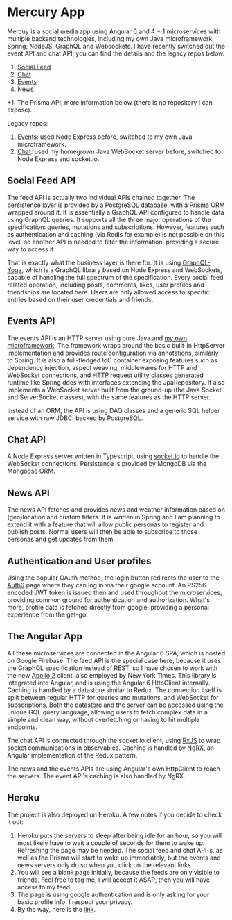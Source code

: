 # Mercury App

Mercuy is a social media app using Angular 6 and 4 + 1 microservices with multiple backend technologies, 
including my own Java microframework, Spring, NodeJS, GraphQL and Websockets. I have recently switched out
the event API and chat API, you can find the details and the legacy repos below.

1. [Social Feed](https://github.com/DanielCs1988/mercury-feed-api)
2. [Chat](https://github.com/DanielCs1988/mercury-chat-node)
3. [Events](https://github.com/DanielCs1988/mercury-events-java)
4. [News](https://github.com/DanielCs1988/mercury-news-api)

+1: The Prisma API, more information below (there is no repository I can expose).

Legacy repos:
1. [Events](https://github.com/DanielCs1988/mercury-events-api): used Node Express before, switched to my own Java microframework.
2. [Chat](https://github.com/DanielCs1988/mercury-chat-api): used my homegrown Java WebSocket server before, switched to Node Express and socket.io.

## Social Feed API

The feed API is actually two individual APIs chained together. The persistence layer is provided by a PostgreSQL
database, with a [Prisma](https://www.prisma.io/docs/) ORM wrapped around it. It is essentially a GraphQL API
configured to handle data using GraphQL queries. It supports all the three major
operations of the specification: queries, mutations and subscriptions. However, features such as authentication and
caching (via Redis for example) is not possible on this level, so another API is needed to filter the information,
providing a secure way to access it.

That is exactly what the business layer is there for. It is using [GraphQL-Yoga](https://github.com/prismagraphql/graphql-yoga), which
 is a GraphQL library based on
Node Express and WebSockets, capable of handling the full spectrum of the specification.
 Every social feed related operation, including posts, comments, likes,
user profiles and friendships are located here. Users are only allowed access to specific entries based on their user credentials and friends.

## Events API

The events API is an HTTP server using pure Java and [my own microframework](https://github.com/DanielCs1988/webserver-pack). The framework wraps around the basic built-in HttpServer
implementation and provides route configuration via annotations, similarly to Spring. It is also a full-fledged IoC
container exposing features such as dependency injection, aspect weaving, middlewares for HTTP and WebSocket connections, and HTTP request utility classes generated runtime
like Spring does with interfaces extending the JpaRepository. It also implements a WebSocket server built from the ground-up (the Java Socket and ServerSocket classes), with the same features as the HTTP server.

Instead of an ORM, the API is using DAO classes and a generic SQL helper service with raw JDBC, backed by PostgreSQL.
 
## Chat API

A Node Express server written in Typescript, using [socket.io](https://socket.io/) to handle the WebSocket connections. Persistence is provided by MongoDB via the
Mongoose ORM.

## News API

The news API fetches and provides news and weather information
based on (geo)location and custom filters. It is written in Spring and I am planning to extend it with a feature
that will allow public personas to register and publish posts. Normal users will then be able to subscribe to those
personas and get updates from them.

## Authentication and User profiles

Using the popular OAuth method, the login button redirects the user to the [Auth0](https://auth0.com/) page where they can log in via
their google account. An RS256 encoded JWT token is issued then and used throughout the microservices,
providing common ground for authentication and authorization. What's more, profile data is fetched directly from google,
providing a personal experience from the get-go.

## The Angular App

All these microservices are connected in the Angular 6 SPA, which is hosted on Google Firebase. The feed API is the special case here, because it uses the
GraphQL specification instead of REST, so I have chosen to work with the new [Apollo 2](https://www.apollographql.com/)
client, also employed by New York Times. This library is integrated into Angular, and is using the Angular 6 HttpClient internally. Caching is
handled by a datastore similar to Redux. The connection itself is split between regular HTTP for queries and mutations,
and WebSocket for subscriptions. Both the datastore and the server can be accessed using the unique GQL query language,
allowing users to fetch complex data in a simple and clean way, without overfetching or having to hit multiple endpoints.

The chat API is connected through the socket.io client, using [RxJS](https://rxjs-dev.firebaseapp.com/) to
wrap socket communications in observables. Caching is handled by [NgRX](https://github.com/ngrx/platform), an Angular implementation of the Redux pattern.

The news and the events APIs are using Angular's own HttpClient to reach the servers. The event API's caching is also handled by NgRX.

## Heroku

The project is also deployed on Heroku. A few notes if you decide to check it out:

1. Heroku puts the servers to sleep after being idle for an hour, so you will most likely have to wait a couple of seconds for them
   to wake up. Refreshing the page may be needed. The social feed and chat API-s, as well as the Prisma will start to wake up immediately, but the events and news
   servers only do so when you click on the relevant links.
2. You will see a blank page initially, because the feeds are only visible to friends. Feel free to tag me, I will
   accept it ASAP, then you will have access to my feed.
3. The page is using google authentication and is only asking for your basic profile info. I respect your privacy.   
4. By the way, here is the [link](https://mercury-nexus.firebaseapp.com).      
